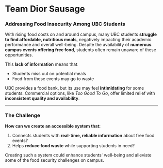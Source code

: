 # Team Dior Sausage
### Addressing Food Insecurity Among UBC Students

With rising food costs on and around campus, many UBC students **struggle to find affordable, nutritious meals**, negatively impacting their academic performance and overall well-being. Despite the availability of **numerous campus events offering free food**, students often remain unaware of these opportunities. 

This **lack of information** means that:
- Students miss out on potential meals
- Food from these events may go to waste

UBC provides a food bank, but its use may feel **intimidating** for some students. Commercial options, like *Too Good To Go*, offer limited relief with **inconsistent quality and availability**. 

---

### The Challenge

**How can we create an accessible system that:**
1. Connects students with **real-time, reliable information** about free food events?
2. Helps **reduce food waste** while supporting students in need?

Creating such a system could enhance students' well-being and alleviate some of the food security challenges on campus.
